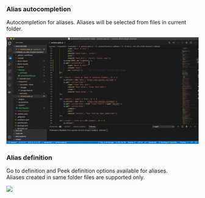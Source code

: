### Alias autocompletion

Autocompletion for aliases. Aliases will be selected from files in current folder.

![](../assets/aliasCompletion.gif)

### Alias definition

Go to definition and Peek definition options available for aliases.  
Aliases created in same folder files are supported only.

![](../assets/aliasDefinition.gif)